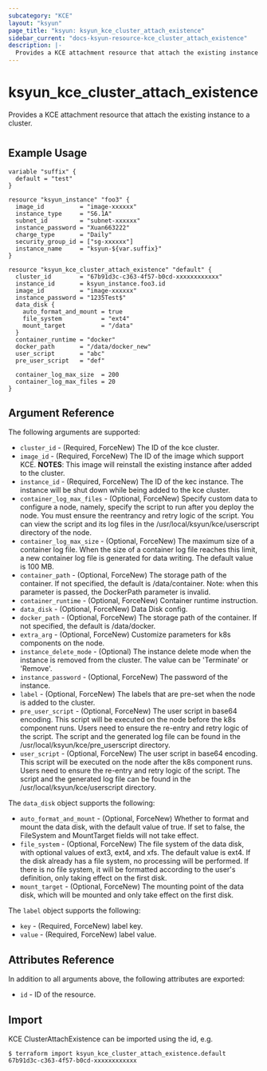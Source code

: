 ```yaml
---
subcategory: "KCE"
layout: "ksyun"
page_title: "ksyun: ksyun_kce_cluster_attach_existence"
sidebar_current: "docs-ksyun-resource-kce_cluster_attach_existence"
description: |-
  Provides a KCE attachment resource that attach the existing instance to a cluster.
---
```


# ksyun_kce_cluster_attach_existence

Provides a KCE attachment resource that attach the existing instance to a cluster.

#

## Example Usage

```hcl
variable "suffix" {
  default = "test"
}

resource "ksyun_instance" "foo3" {
  image_id          = "image-xxxxxx"
  instance_type     = "S6.1A"
  subnet_id         = "subnet-xxxxxx"
  instance_password = "Xuan663222"
  charge_type       = "Daily"
  security_group_id = ["sg-xxxxxx"]
  instance_name     = "ksyun-${var.suffix}"
}

resource "ksyun_kce_cluster_attach_existence" "default" {
  cluster_id        = "67b91d3c-c363-4f57-b0cd-xxxxxxxxxxxx"
  instance_id       = ksyun_instance.foo3.id
  image_id          = "image-xxxxxx"
  instance_password = "1235Test$"
  data_disk {
    auto_format_and_mount = true
    file_system           = "ext4"
    mount_target          = "/data"
  }
  container_runtime = "docker"
  docker_path       = "/data/docker_new"
  user_script       = "abc"
  pre_user_script   = "def"

  container_log_max_size  = 200
  container_log_max_files = 20
}
```

## Argument Reference

The following arguments are supported:

* `cluster_id` - (Required, ForceNew) The ID of the kce cluster.
* `image_id` - (Required, ForceNew) The ID of the image which support KCE. **NOTES**: This image will reinstall the existing instance after added to the cluster.
* `instance_id` - (Required, ForceNew) The ID of the kec instance. The instance will be shut down while being added to the kce cluster.
* `container_log_max_files` - (Optional, ForceNew) Specify custom data to configure a node, namely, specify the script to run after you deploy the node. You must ensure the reentrancy and retry logic of the script. You can view the script and its log files in the /usr/local/ksyun/kce/userscript directory of the node.
* `container_log_max_size` - (Optional, ForceNew) The maximum size of a container log file. When the size of a container log file reaches this limit, a new container log file is generated for data writing. The default value is 100 MB.
* `container_path` - (Optional, ForceNew) The storage path of the container. If not specified, the default is /data/container. Note: when this parameter is passed, the DockerPath parameter is invalid.
* `container_runtime` - (Optional, ForceNew) Container runtime instruction.
* `data_disk` - (Optional, ForceNew) Data Disk config.
* `docker_path` - (Optional, ForceNew) The storage path of the container. If not specified, the default is /data/docker.
* `extra_arg` - (Optional, ForceNew) Customize parameters for k8s components on the node.
* `instance_delete_mode` - (Optional) The instance delete mode when the instance is removed from the cluster. The value can be 'Terminate' or 'Remove'.
* `instance_password` - (Optional, ForceNew) The password of the instance.
* `label` - (Optional, ForceNew) The labels that are pre-set when the node is added to the cluster.
* `pre_user_script` - (Optional, ForceNew) The user script in base64 encoding. This script will be executed on the node before the k8s component runs. Users need to ensure the re-entry and retry logic of the script. The script and the generated log file can be found in the /usr/local/ksyun/kce/pre_userscript directory.
* `user_script` - (Optional, ForceNew) The user script in base64 encoding. This script will be executed on the node after the k8s component runs. Users need to ensure the re-entry and retry logic of the script. The script and the generated log file can be found in the /usr/local/ksyun/kce/userscript directory.

The `data_disk` object supports the following:

* `auto_format_and_mount` - (Optional, ForceNew) Whether to format and mount the data disk, with the default value of true. If set to false, the FileSystem and MountTarget fields will not take effect.
* `file_system` - (Optional, ForceNew) The file system of the data disk, with optional values of ext3, ext4, and xfs. The default value is ext4. If the disk already has a file system, no processing will be performed. If there is no file system, it will be formatted according to the user's definition, only taking effect on the first disk.
* `mount_target` - (Optional, ForceNew) The mounting point of the data disk, which will be mounted and only take effect on the first disk.

The `label` object supports the following:

* `key` - (Required, ForceNew) label key.
* `value` - (Required, ForceNew) label value.

## Attributes Reference

In addition to all arguments above, the following attributes are exported:

* `id` - ID of the resource.



## Import

KCE ClusterAttachExistence can be imported using the id, e.g.

```
$ terraform import ksyun_kce_cluster_attach_existence.default 67b91d3c-c363-4f57-b0cd-xxxxxxxxxxxx
```

